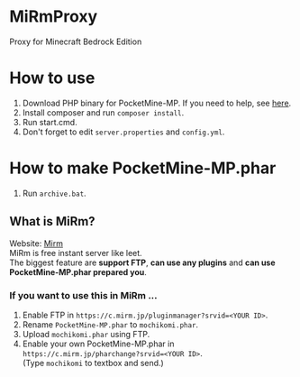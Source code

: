 # MiRmProxy
Proxy for Minecraft Bedrock Edition

# How to use
1. Download PHP binary for PocketMine-MP. If you need to help, see [here](https://pmmp.readthedocs.io/en/rtfd/installation.html).<br>
2. Install composer and run `composer install`.<br>
3. Run start.cmd.<br>
4. Don't forget to edit `server.properties` and `config.yml`.

# How to make PocketMine-MP.phar
1. Run `archive.bat`.

## What is MiRm?
Website: [Mirm](https://www.mirm.jp/)<br>
MiRm is free instant server like leet.<br>
The biggest feature are **support FTP**, **can use any plugins** and **can use PocketMine-MP.phar prepared you**.<br>

### If you want to use this in MiRm ...
1. Enable FTP in `https://c.mirm.jp/pluginmanager?srvid=<YOUR ID>`.<br>
2. Rename `PocketMine-MP.phar` to `mochikomi.phar`.<br>
3. Upload `mochikomi.phar` using FTP.<br>
4. Enable your own PocketMine-MP.phar in `https://c.mirm.jp/pharchange?srvid=<YOUR ID>`.<br>
	(Type `mochikomi` to textbox and send.)